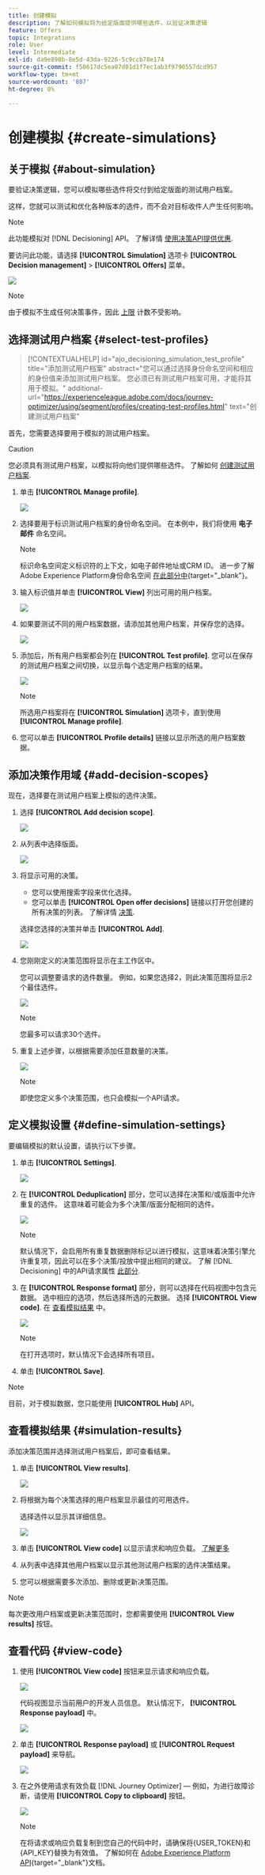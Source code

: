 ```yaml
---
title: 创建模拟
description: 了解如何模拟将为给定版面提供哪些选件，以验证决策逻辑
feature: Offers
topic: Integrations
role: User
level: Intermediate
exl-id: da9e898b-8e5d-43da-9226-5c9ccb78e174
source-git-commit: f50617dc5ea07d01d1f7ec1ab3f9790557dcd957
workflow-type: tm+mt
source-wordcount: '807'
ht-degree: 0%

---
```


# 创建模拟 {#create-simulations}

## 关于模拟 {#about-simulation}

要验证决策逻辑，您可以模拟哪些选件将交付到给定版面的测试用户档案。

<!--Simulation allows you to view the results of offer decisions as a selected profile.-->

这样，您就可以测试和优化各种版本的选件，而不会对目标收件人产生任何影响。

>[!NOTE]
>
>此功能模拟对 [!DNL Decisioning] API。 了解详情 [使用决策API提供优惠](../api-reference/offer-delivery-api/decisioning-api.md).

要访问此功能，请选择 **[!UICONTROL Simulation]** 选项卡 **[!UICONTROL Decision management]** > **[!UICONTROL Offers]** 菜单。

![](../assets/offers_simulation-tab.png)

>[!NOTE]
>
>由于模拟不生成任何决策事件，因此 [上限](../offer-library/creating-personalized-offers.md#capping) 计数不受影响。

<!--
➡️ [Discover this feature in video](#video)
-->

## 选择测试用户档案 {#select-test-profiles}

>[!CONTEXTUALHELP]
>id="ajo_decisioning_simulation_test_profile"
>title="添加测试用户档案"
>abstract="您可以通过选择身份命名空间和相应的身份值来添加测试用户档案。 您必须已有测试用户档案可用，才能将其用于模拟。"
>additional-url="https://experienceleague.adobe.com/docs/journey-optimizer/using/segment/profiles/creating-test-profiles.html" text="创建测试用户档案"

首先，您需要选择要用于模拟的测试用户档案。

>[!CAUTION]
>
>您必须具有测试用户档案，以模拟将向他们提供哪些选件。 了解如何 [创建测试用户档案](../../segment/creating-test-profiles.md).

1. 单击 **[!UICONTROL Manage profile]**.

   ![](../assets/offers_simulation-manage-profile.png)

1. 选择要用于标识测试用户档案的身份命名空间。 在本例中，我们将使用 **电子邮件** 命名空间。

   >[!NOTE]
   >
   >标识命名空间定义标识符的上下文，如电子邮件地址或CRM ID。 进一步了解Adobe Experience Platform身份命名空间 [在此部分中](../../segment/get-started-identity.md){target=&quot;_blank&quot;}。

1. 输入标识值并单击 **[!UICONTROL View]** 列出可用的用户档案。

   ![](../assets/offers_simulation-add-profile.png)

1. 如果要测试不同的用户档案数据，请添加其他用户档案，并保存您的选择。

   ![](../assets/offers_simulation-save-profiles.png)

1. 添加后，所有用户档案都会列在 **[!UICONTROL Test profile]**. 您可以在保存的测试用户档案之间切换，以显示每个选定用户档案的结果。

   ![](../assets/offers_simulation-saved-profiles.png)

   >[!NOTE]
   >
   >所选用户档案将在 **[!UICONTROL Simulation]** 选项卡，直到使用 **[!UICONTROL Manage profile]**.

1. 您可以单击 **[!UICONTROL Profile details]** 链接以显示所选的用户档案数据。

<!--Learn more on [selecting test profiles](messages/preview.md#select-test-profiles)-->

## 添加决策作用域 {#add-decision-scopes}

现在，选择要在测试用户档案上模拟的选件决策。

1. 选择 **[!UICONTROL Add decision scope]**.

   ![](../assets/offers_simulation-add-decision.png)

1. 从列表中选择版面。

   ![](../assets/offers_simulation-add-decision-scope.png)

1. 将显示可用的决策。

   * 您可以使用搜索字段来优化选择。
   * 您可以单击 **[!UICONTROL Open offer decisions]** 链接以打开您创建的所有决策的列表。 了解详情 [决策](create-offer-activities.md).

   选择您选择的决策并单击 **[!UICONTROL Add]**.

   ![](../assets/offers_simulation-add-decision-scope-add.png)

1. 您刚刚定义的决策范围将显示在主工作区中。

   您可以调整要请求的选件数量。 例如，如果您选择2，则此决策范围将显示2个最佳选件。

   ![](../assets/offers_simulation-request-offer.png)

   >[!NOTE]
   >
   >您最多可以请求30个选件。

1. 重复上述步骤，以根据需要添加任意数量的决策。

   ![](../assets/offers_simulation-add-more-decisions.png)

   >[!NOTE]
   >
   >即使您定义多个决策范围，也只会模拟一个API请求。

## 定义模拟设置 {#define-simulation-settings}

要编辑模拟的默认设置，请执行以下步骤。

1. 单击 **[!UICONTROL Settings]**.

   ![](../assets/offers_simulation-settings.png)

1. 在 **[!UICONTROL Deduplication]** 部分，您可以选择在决策和/或版面中允许重复的选件。 这意味着可能会为多个决策/版面分配相同的选件。

   ![](../assets/offers_simulation-settings-deduplication.png)

   >[!NOTE]
   >
   >默认情况下，会启用所有重复数据删除标记以进行模拟，这意味着决策引擎允许重复项，因此可以在多个决策/投放中提出相同的建议。 了解 [!DNL Decisioning] 中的API请求属性 [此部分](../api-reference/offer-delivery-api/decisioning-api.md).

1. 在 **[!UICONTROL Response format]** 部分，则可以选择在代码视图中包含元数据。 选中相应的选项，然后选择所选的元数据。 选择 **[!UICONTROL View code]**. 在 [查看模拟结果](#simulation-results) 中。

   ![](../assets/offers_simulation-settings-response-format.png)

   >[!NOTE]
   >
   >在打开选项时，默认情况下会选择所有项目。

1. 单击 **[!UICONTROL Save]**.

>[!NOTE]
>
>目前，对于模拟数据，您只能使用 **[!UICONTROL Hub]** API。

<!--
In the **[!UICONTROL API for simulation]** section, select the API you want to use: **[!UICONTROL Hub]** or **[!UICONTROL Edge]**.
Hub and Edge are two different end points for simulation data.

In the **[!UICONTROL Context data]** section, you can add as many elements as needed.

    >[!NOTE]
    >
    >This section is hidden if you select Edge API in the section above. Hub allows the use of Context data, Edge does not.

Context data allows the user to add contextual data that could affect the simulation score.
For instance, let's say the customer has an offer for a discount on ice cream. In the rules for that offer, it can have logic that would rank it higher when the temperature is above 80 degrees. In simulation, the user could add context data: temperature=65 and that offer would rank lower, of they could add temperature=95 and that would rank higher.
-->

## 查看模拟结果 {#simulation-results}

添加决策范围并选择测试用户档案后，即可查看结果。

1. 单击 **[!UICONTROL View results]**.

   ![](../assets/offers_simulation-view-results.png)

1. 将根据为每个决策选择的用户档案显示最佳的可用选件。

   选择选件以显示其详细信息。

   ![](../assets/offers_simulation-offer-details.png)

1. 单击 **[!UICONTROL View code]** 以显示请求和响应负载。 [了解更多](#view-code)

1. 从列表中选择其他用户档案以显示其他测试用户档案的选件决策结果。

1. 您可以根据需要多次添加、删除或更新决策范围。

>[!NOTE]
>
>每次更改用户档案或更新决策范围时，您都需要使用 **[!UICONTROL View results]** 按钮。

## 查看代码 {#view-code}

1. 使用 **[!UICONTROL View code]** 按钮来显示请求和响应负载。

   ![](../assets/offers_simulation-view-code.png)

   代码视图显示当前用户的开发人员信息。 默认情况下， **[!UICONTROL Response payload]** 中。

   ![](../assets/offers_simulation-request-payload.png)

1. 单击 **[!UICONTROL Response payload]** 或 **[!UICONTROL Request payload]** 来导航。

   ![](../assets/offers_simulation-response-payload.png)

1. 在之外使用请求有效负载 [!DNL Journey Optimizer]  — 例如，为进行故障诊断，请使用 **[!UICONTROL Copy to clipboard]** 按钮。

   ![](../assets/offers_simulation-copy-payload.png)

   <!--You cannot copy the response payload. ACTUALLY YES YOU CAN > to confirm with PM/dev? -->

   >[!NOTE]
   >
   >在将请求或响应负载复制到您自己的代码中时，请确保将{USER_TOKEN}和{API_KEY}替换为有效值。 了解如何在 [Adobe Experience Platform API](https://experienceleague.adobe.com/docs/experience-platform/landing/platform-apis/api-authentication.html){target=&quot;_blank&quot;}文档。

